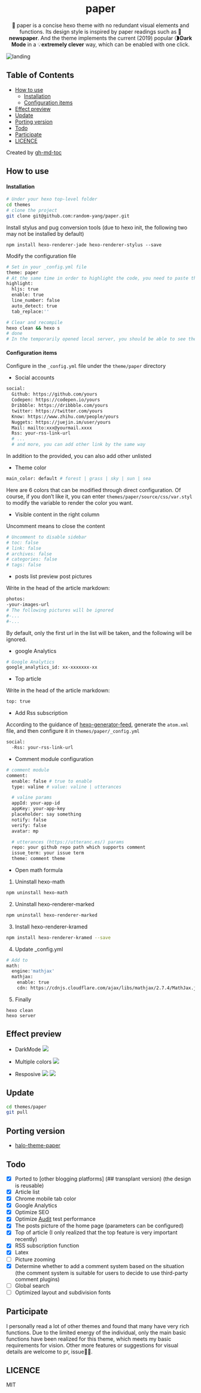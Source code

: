 <h1 align="center">paper</h1>

<p align="center">🎨 paper is a concise hexo theme with no redundant visual elements and functions. Its design style is inspired by paper readings such as 📰 <strong>newspaper</strong>. And the theme implements the current (2019) popular 🌗<strong>Dark Mode</strong> in a 💡<strong>extremely clever</strong> way, which can be enabled with one click. </p>

![landing](https://source-hosting.oss-cn-shanghai.aliyuncs.com/Paper-showcase.png)

## Table of Contents

- [How to use](#how-to-use)
    - [Installation](#installation)
    - [Configuration items](#configuration-items)
- [Effect preview](#effect-preview)
- [Update](#update)
- [Porting version](#porting-version)
- [Todo](#todo)
- [Participate](#participate)
- [LICENCE](#licence)

Created by [gh-md-toc](https://github.com/ekalinin/github-markdown-toc)

## How to use

#### Installation

```bash
# Under your hexo top-level folder
cd themes
# clone the project
git clone git@github.com:random-yang/paper.git
```

Install stylus and pug conversion tools (due to hexo init, the following two may not be installed by default)

```
npm install hexo-renderer-jade hexo-renderer-stylus --save
```

Modify the configuration file

```bash
# Set in your _config.yml file
theme: paper
# At the same time in order to highlight the code, you need to paste the following content into the file (if there is a highlight field before, remember to delete it and paste it)
highlight:
  hljs: true
  enable: true
  line_number: false
  auto_detect: true
  tab_replace:''
```

```bash
# Clear and recompile
hexo clean && hexo s
# done
# In the temporarily opened local server, you should be able to see the blog with the paper theme applied!
```

#### Configuration items

Configure in the `_config.yml` file under the `theme/paper` directory

- Social accounts

```bash
social:
  Github: https://github.com/yours
  Codepen: https://codepen.io/yours
  Dribbble: https://dribbble.com/yours
  twitter: https://twitter.com/yours
  Know: https://www.zhihu.com/people/yours
  Nuggets: https://juejin.im/user/yours
  Mail: mailto:xxx@yourmail.xxxx
  Rss: your-rss-link-url
  # ...
  # and more, you can add other link by the same way
```

In addition to the provided, you can also add other unlisted

- Theme color

```bash
main_color: default # forest | grass | sky | sun | sea
```

Here are 6 colors that can be modified through direct configuration. Of course, if you don’t like it, you can enter `themes/paper/source/css/var.styl` to modify the variable to render the color you want.

- Visible content in the right column

Uncomment means to close the content

```bash
# Uncomment to disable sidebar
# toc: false
# link: false
# archives: false
# categories: false
# tags: false
```

- posts list preview post pictures

Write in the head of the article markdown:

```bash
photos:
-your-images-url
# The following pictures will be ignored
#-...
#-...
```

By default, only the first url in the list will be taken, and the following will be ignored.

- google Analytics

```bash
# Google Analytics
google_analytics_id: xx-xxxxxxx-xx
```

- Top article

Write in the head of the article markdown:

```bash
top: true
```

- Add Rss subscription

According to the guidance of [hexo-generator-feed](https://github.com/hexojs/hexo-generator-feed), generate the `atom.xml` file, and then configure it in `themes/paper/_config.yml`

```bash
social:
  -Rss: your-rss-link-url
```

- Comment module configuration

```bash
# comment module
comment:
  enable: false # true to enable
  type: valine # value: valine | utterances

  # valine params
  appId: your-app-id
  appKey: your-app-key
  placeholder: say something
  notify: false
  verify: false
  avatar: mp

  # utterances (https://utteranc.es/) params
  repo: your github repo path which supports comment
  issue_term: your issue term
  theme: comment theme
```

- Open math formula

1. Uninstall hexo-math
```bash
npm uninstall hexo-math
```
2. Uninstall hexo-renderer-marked
```bash
npm uninstall hexo-renderer-marked
```
3. Install hexo-renderer-kramed
```bash
npm install hexo-renderer-kramed --save
```
4. Update _config.yml
```bash
# Add to
math:
  engine:'mathjax'
  mathjax:
    enable: true
    cdn: https://cdnjs.cloudflare.com/ajax/libs/mathjax/2.7.4/MathJax.js?config=TeX-MML-AM_CHTML
```
5. Finally
```
hexo clean
hexo server
```

## Effect preview

- DarkMode
  ![](https://source-hosting.oss-cn-shanghai.aliyuncs.com/paper-github-3.png)

- Multiple colors
  ![](https://source-hosting.oss-cn-shanghai.aliyuncs.com/paper-github-4.png)

- Resposive
  ![](https://source-hosting.oss-cn-shanghai.aliyuncs.com/paper-github-1.png)
  ![](https://source-hosting.oss-cn-shanghai.aliyuncs.com/paper-github-2.png)

## Update

```bash
cd themes/paper
git pull
```

## Porting version

- [halo-theme-paper](https://github.com/halo-dev/halo-theme-paper)

## Todo

- [x] Ported to [other blogging platforms] (## transplant version) (the design is reusable)
- [x] Article list
- [x] Chrome mobile tab color
- [x] Google Analytics
- [x] Optimize SEO
- [x] Optimize [Audit](https://web.dev/measure/) test performance
- [x] The posts picture of the home page (parameters can be configured)
- [x] Top of article (I only realized that the top feature is very important recently)
- [x] RSS subscription function
- [x] Latex
- [ ] Picture zooming
- [x] Determine whether to add a comment system based on the situation (the comment system is suitable for users to decide to use third-party comment plugins)
- [ ] Global search
- [ ] Optimized layout and subdivision fonts

## Participate

I personally read a lot of other themes and found that many have very rich functions. Due to the limited energy of the individual, only the main basic functions have been realized for this theme, which meets my basic requirements for vision. Other more features or suggestions for visual details are welcome to pr, issue🤟🏼.

## LICENCE

MIT
